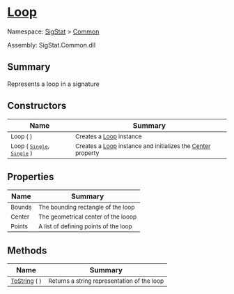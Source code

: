 # [Loop](./Loop.md)

Namespace: [SigStat]() > [Common](./README.md)

Assembly: SigStat.Common.dll

## Summary
Represents a loop in a signature

## Constructors

| Name | Summary | 
| --- | --- | 
| <sub>Loop (  )</sub><div style="z-index: 1; position: absolute;"><img width=200/></div>| <sub>Creates a [Loop](https://github.com/hargitomi97/sigstat/blob/master/docs/md/SigStat/Common/Loop.md) instance</sub>| <br>
| <sub>Loop ( [`Single`](https://docs.microsoft.com/en-us/dotnet/api/System.Single), [`Single`](https://docs.microsoft.com/en-us/dotnet/api/System.Single) )</sub><div style="z-index: 1; position: absolute;"><img width=200/></div>| <sub>Creates a [Loop](https://github.com/hargitomi97/sigstat/blob/master/docs/md/SigStat/Common/Loop.md) instance and initializes the [Center](https://github.com/hargitomi97/sigstat/blob/master/docs/md/SigStat/Common/Loop.md) property</sub>| <br>


## Properties

| Name | Summary | 
| --- | --- | 
| <sub>Bounds</sub><div style="z-index: 1; position: absolute;"><img width=200/></div>| <sub>The bounding rectangle of the loop</sub>| <br>
| <sub>Center</sub><div style="z-index: 1; position: absolute;"><img width=200/></div>| <sub>The geometrical center of the looop</sub>| <br>
| <sub>Points</sub><div style="z-index: 1; position: absolute;"><img width=200/></div>| <sub>A list of defining points of the loop</sub>| <br>


## Methods

| Name | Summary | 
| --- | --- | 
| <sub>[ToString](./Methods/Loop-100663344.md) (  )</sub><div style="z-index: 1; position: absolute;"><img width=200/></div>| <sub>Returns a string representation of the loop</sub>| <br>



